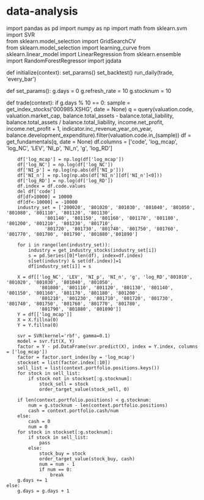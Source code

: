 # data-analysis
import pandas as pd
import numpy as np
import math
from sklearn.svm import SVR  
from sklearn.model_selection import GridSearchCV  
from sklearn.model_selection import learning_curve
from sklearn.linear_model import LinearRegression
from sklearn.ensemble import RandomForestRegressor
import jqdata

def initialize(context):
    set_params()
    set_backtest()
    run_daily(trade, 'every_bar')
    
def set_params():
    g.days = 0
    g.refresh_rate = 10
    g.stocknum = 10
    
def trade(context):
    if g.days % 10 == 0:
        sample = get_index_stocks('000985.XSHG', date = None)
        q = query(valuation.code, valuation.market_cap, balance.total_assets - balance.total_liability,
                  balance.total_assets / balance.total_liability, income.net_profit, income.net_profit + 1, 
                  indicator.inc_revenue_year_on_year, balance.development_expenditure).filter(valuation.code.in_(sample))
        df = get_fundamentals(q, date = None)
        df.columns = ['code', 'log_mcap', 'log_NC', 'LEV', 'NI_p', 'NI_n', 'g', 'log_RD']
        
        df['log_mcap'] = np.log(df['log_mcap'])
        df['log_NC'] = np.log(df['log_NC'])
        df['NI_p'] = np.log(np.abs(df['NI_p']))
        df['NI_n'] = np.log(np.abs(df['NI_n'][df['NI_n']<0]))
        df['log_RD'] = np.log(df['log_RD'])
        df.index = df.code.values
        del df['code']
        df[df>10000] = 10000
        df[df<-10000] = -10000
        industry_set = ['200020', '801020', '801030', '801040', '801050', '801080', '801110', '801120', '801130', 
                  '801140', '801150', '801160', '801170', '801180', '801200', '801210', '801230', '801710',
                  '801720', '801730', '801740', '801750', '801760', '801770', '801780', '801790', '801880','801890']
        
        for i in range(len(industry_set)):
            industry = get_industry_stocks(industry_set[i])
            s = pd.Series([0]*len(df), index=df.index)
            s[set(industry) & set(df.index)]=1
            df[industry_set[i]] = s
            
        X = df[['log_NC', 'LEV', 'NI_p', 'NI_n', 'g', 'log_RD','801010', '801020', '801030', '801040', '801050', 
                '801080', '801110', '801120', '801130', '801140', '801150', '801160', '801170', '801180', '801200', 
                '801210', '801230', '801710', '801720', '801730', '801740', '801750', '801760', '801770', '801780', 
                '801790', '801880', '801890']]
        Y = df[['log_mcap']]
        X = X.fillna(0)
        Y = Y.fillna(0)
        
        svr = SVR(kernel='rbf', gamma=0.1) 
        model = svr.fit(X, Y)
        factor = Y - pd.DataFrame(svr.predict(X), index = Y.index, columns = ['log_mcap'])
        factor = factor.sort_index(by = 'log_mcap')
        stockset = list(factor.index[:10])
        sell_list = list(context.portfolio.positions.keys())
        for stock in sell_list:
            if stock not in stockset[:g.stocknum]:
                stock_sell = stock
                order_target_value(stock_sell, 0)
            
        if len(context.portfolio.positions) < g.stocknum:
            num = g.stocknum - len(context.portfolio.positions)
            cash = context.portfolio.cash/num
        else:
            cash = 0
            num = 0
        for stock in stockset[:g.stocknum]:
            if stock in sell_list:
                pass
            else:
                stock_buy = stock
                order_target_value(stock_buy, cash)
                num = num - 1
                if num == 0:
                    break
        g.days += 1
    else:
        g.days = g.days + 1    

